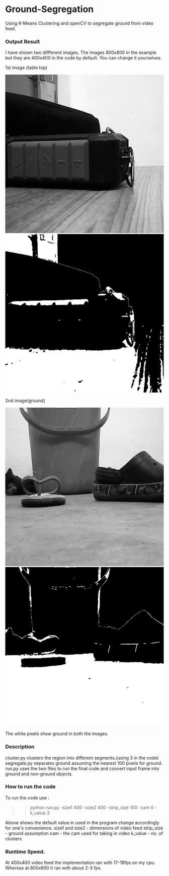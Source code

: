 # Ground-Segregation
Using K-Means Clustering and openCV to segregate ground from video feed. 


### Output Result

I have shown two diffferent images. The images 800x800 in the example but they are 400x400 in the code by default. You can change it yourselves.

1st image (table top)

![](images/original1.jpg)
![](images/ground_white1.jpg)

2nd image(ground)

![](images/original.jpg)
![](images/ground_white.jpg)


The white pixels show ground in both the images.

### Description
cluster.py clusters the region into different segments.(using 3 in the code)
segregate.py  separates ground assuming the nearest 100 pixels for ground.
run.py uses the two files to run the final code and convert input frame into ground and non-ground objects.


### How to run the code
To run the code use :
 >> python run.py -size1 400 -size2 400 -strip_size 100 -cam 0 -k_value 3
 
 Above shows the default value in used in the program change accordingly for one's convenience.
 size1 and size2 -  dimensions of video feed
 strip_size      -  ground assumption
 cam             -  the cam used for taking in video
 k_value         -  no. of clusters


### Runtime Speed.
At 400x400 video feed the implementation ran with 17-18fps on my cpu.
Whereas at 800x800 it ran with about 2-3 fps.

